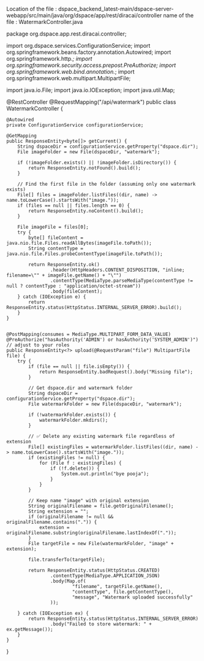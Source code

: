 Location of the file : dspace_backend_latest-main/dspace-server-webapp/src/main/java/org/dspace/app/rest/diracai/controller
name of the file : WatermarkController.java



package org.dspace.app.rest.diracai.controller;


import org.dspace.services.ConfigurationService;
import org.springframework.beans.factory.annotation.Autowired;
import org.springframework.http.*;
import org.springframework.security.access.prepost.PreAuthorize;
import org.springframework.web.bind.annotation.*;
import org.springframework.web.multipart.MultipartFile;

import java.io.File;
import java.io.IOException;
import java.util.Map;

@RestController
@RequestMapping("/api/watermark")
public class WatermarkController {

    @Autowired
    private ConfigurationService configurationService;

    @GetMapping
    public ResponseEntity<byte[]> getCurrent() {
        String dspaceDir = configurationService.getProperty("dspace.dir");
        File imageFolder = new File(dspaceDir, "watermark");

        if (!imageFolder.exists() || !imageFolder.isDirectory()) {
            return ResponseEntity.notFound().build();
        }

        // Find the first file in the folder (assuming only one watermark exists)
        File[] files = imageFolder.listFiles((dir, name) -> name.toLowerCase().startsWith("image."));
        if (files == null || files.length == 0) {
            return ResponseEntity.noContent().build();
        }

        File imageFile = files[0];
        try {
            byte[] fileContent = java.nio.file.Files.readAllBytes(imageFile.toPath());
            String contentType = java.nio.file.Files.probeContentType(imageFile.toPath());

            return ResponseEntity.ok()
                    .header(HttpHeaders.CONTENT_DISPOSITION, "inline; filename=\"" + imageFile.getName() + "\"")
                    .contentType(MediaType.parseMediaType(contentType != null ? contentType : "application/octet-stream"))
                    .body(fileContent);
        } catch (IOException e) {
            return ResponseEntity.status(HttpStatus.INTERNAL_SERVER_ERROR).build();
        }
    }


    @PostMapping(consumes = MediaType.MULTIPART_FORM_DATA_VALUE)
    @PreAuthorize("hasAuthority('ADMIN') or hasAuthority('SYSTEM_ADMIN')") // adjust to your roles
    public ResponseEntity<?> upload(@RequestParam("file") MultipartFile file) {
        try {
            if (file == null || file.isEmpty()) {
                return ResponseEntity.badRequest().body("Missing file");
            }

            // Get dspace.dir and watermark folder
            String dspaceDir = configurationService.getProperty("dspace.dir");
            File watermarkFolder = new File(dspaceDir, "watermark");

            if (!watermarkFolder.exists()) {
                watermarkFolder.mkdirs();
            }

            // ✅ Delete any existing watermark file regardless of extension
            File[] existingFiles = watermarkFolder.listFiles((dir, name) -> name.toLowerCase().startsWith("image."));
            if (existingFiles != null) {
                for (File f : existingFiles) {
                    if (!f.delete()) {
                        System.out.println("bye pooja");
                    }
                }
            }

            // Keep name "image" with original extension
            String originalFilename = file.getOriginalFilename();
            String extension = "";
            if (originalFilename != null && originalFilename.contains(".")) {
                extension = originalFilename.substring(originalFilename.lastIndexOf("."));
            }
            File targetFile = new File(watermarkFolder, "image" + extension);

            file.transferTo(targetFile);

            return ResponseEntity.status(HttpStatus.CREATED)
                    .contentType(MediaType.APPLICATION_JSON)
                    .body(Map.of(
                            "filename", targetFile.getName(),
                            "contentType", file.getContentType(),
                            "message", "Watermark uploaded successfully"
                    ));

        } catch (IOException ex) {
            return ResponseEntity.status(HttpStatus.INTERNAL_SERVER_ERROR)
                    .body("Failed to store watermark: " + ex.getMessage());
        }
    }


}

